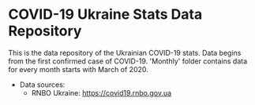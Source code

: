 # COVID-19 Ukraine Stats Data Repository 

This is the data repository of the Ukrainian COVID-19 stats. Data begins from the first confirmed case of COVID-19. 'Monthly' folder contains data for every month starts with March of 2020.

- Data sources:
  - RNBO Ukraine: https://covid19.rnbo.gov.ua
